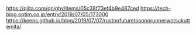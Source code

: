 https://qiita.com/qnighy/items/05c38f73ef4b9e487ced
https://tech-blog.optim.co.jp/entry/2019/07/05/173000
https://keens.github.io/blog/2019/07/07/rustnofuturetosonorunnerwotsukuttemita/
